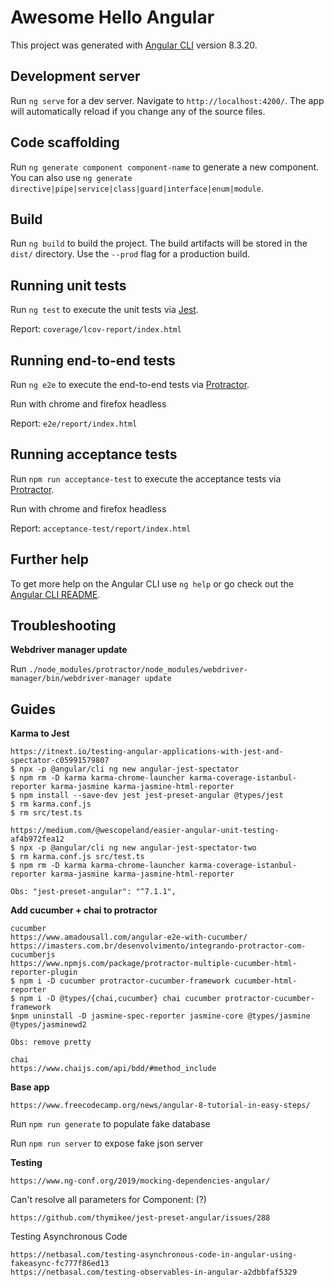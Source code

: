 # Awesome Hello Angular

This project was generated with [Angular CLI](https://github.com/angular/angular-cli) version 8.3.20.

## Development server

Run `ng serve` for a dev server. Navigate to `http://localhost:4200/`. The app will automatically reload if you change any of the source files.

## Code scaffolding

Run `ng generate component component-name` to generate a new component. You can also use `ng generate directive|pipe|service|class|guard|interface|enum|module`.

## Build

Run `ng build` to build the project. The build artifacts will be stored in the `dist/` directory. Use the `--prod` flag for a production build.

## Running unit tests

Run `ng test` to execute the unit tests via [Jest](https://jestjs.io/).

Report: `coverage/lcov-report/index.html`

## Running end-to-end tests

Run `ng e2e` to execute the end-to-end tests via [Protractor](http://www.protractortest.org/).

Run with chrome and firefox headless

Report: `e2e/report/index.html`

## Running acceptance tests

Run `npm run acceptance-test` to execute the acceptance tests via [Protractor](http://www.protractortest.org/).

Run with chrome and firefox headless

Report: `acceptance-test/report/index.html`

## Further help

To get more help on the Angular CLI use `ng help` or go check out the [Angular CLI README](https://github.com/angular/angular-cli/blob/master/README.md).

## Troubleshooting

**Webdriver manager update**

Run `./node_modules/protractor/node_modules/webdriver-manager/bin/webdriver-manager update`

## Guides

**Karma to Jest**
```
https://itnext.io/testing-angular-applications-with-jest-and-spectator-c05991579807
$ npx -p @angular/cli ng new angular-jest-spectator
$ npm rm -D karma karma-chrome-launcher karma-coverage-istanbul-reporter karma-jasmine karma-jasmine-html-reporter
$ npm install --save-dev jest jest-preset-angular @types/jest
$ rm karma.conf.js
$ rm src/test.ts

https://medium.com/@wescopeland/easier-angular-unit-testing-af4b972fea12
$ npx -p @angular/cli ng new angular-jest-spectator-two
$ rm karma.conf.js src/test.ts
$ npm rm -D karma karma-chrome-launcher karma-coverage-istanbul-reporter karma-jasmine karma-jasmine-html-reporter

Obs: "jest-preset-angular": "^7.1.1",
```

**Add cucumber + chai to protractor**
```
cucumber
https://www.amadousall.com/angular-e2e-with-cucumber/
https://imasters.com.br/desenvolvimento/integrando-protractor-com-cucumberjs
https://www.npmjs.com/package/protractor-multiple-cucumber-html-reporter-plugin
$ npm i -D cucumber protractor-cucumber-framework cucumber-html-reporter
$ npm i -D @types/{chai,cucumber} chai cucumber protractor-cucumber-framework
$npm uninstall -D jasmine-spec-reporter jasmine-core @types/jasmine @types/jasminewd2

Obs: remove pretty

chai
https://www.chaijs.com/api/bdd/#method_include
```

**Base app**
```
https://www.freecodecamp.org/news/angular-8-tutorial-in-easy-steps/
```
Run `npm run generate` to populate fake database

Run `npm run server` to expose fake json server

**Testing**
```
https://www.ng-conf.org/2019/mocking-dependencies-angular/
```

Can't resolve all parameters for Component: (?)
```
https://github.com/thymikee/jest-preset-angular/issues/288
```

Testing Asynchronous Code
```
https://netbasal.com/testing-asynchronous-code-in-angular-using-fakeasync-fc777f86ed13
https://netbasal.com/testing-observables-in-angular-a2dbbfaf5329
```


